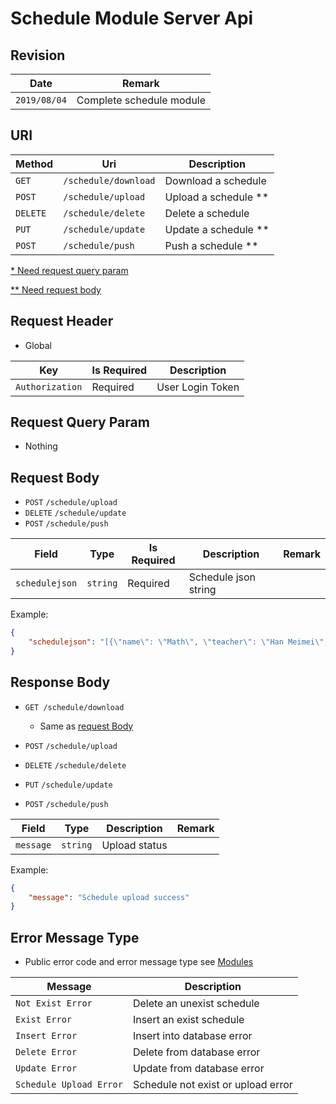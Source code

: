 # Schedule Module Server Api

## Revision

|Date|Remark|
|--|--|
|`2019/08/04`|Complete schedule module|

## URI

|Method|Uri|Description|
|--|--|--|
|`GET`|`/schedule/download`|Download a schedule|
|`POST`|`/schedule/upload`|Upload a schedule \*\*|
|`DELETE`|`/schedule/delete`|Delete a schedule|
|`PUT`|`/schedule/update`|Update a schedule \*\*|
|`POST`|`/schedule/push`|Push a schedule \*\*|


[\* Need request query param](https://github.com/Aoi-hosizora/Biji_BackEnd/blob/master/app/Modules/File/readme.md#request-query-param)

[\*\* Need request body](https://github.com/Aoi-hosizora/Biji_BackEnd/blob/master/app/Modules/File/readme.md#request-body)

## Request Header

+ Global

|Key|Is Required|Description|
|--|--|--|
|`Authorization`|Required|User Login Token|

## Request Query Param

+ Nothing

## Request Body

+ `POST` `/schedule/upload`
+ `DELETE` `/schedule/update`
+ `POST` `/schedule/push`

|Field|Type|Is Required|Description|Remark|
|--|--|--|--|--|
|`schedulejson`|`string`|Required|Schedule json string||

Example:

```json
{
    "schedulejson": "[{\"name\": \"Math\", \"teacher\": \"Han Meimei\", \"Room\": \"A2302\", \"day\": 3, \"time\": \"理论：48 实验：16\", \"weeklist\": [1, 2, 3, 4, 5], \"id\": 2, \"start\": 3, \"step\": 2}]"
}
```

## Response Body

+ `GET /schedule/download`
    + Same as [request Body](https://github.com/Aoi-hosizora/Biji_BackEnd/blob/master/app/Modules/Schedule/readme.md#request-body)

+ `POST` `/schedule/upload`
+ `DELETE` `/schedule/delete`
+ `PUT` `/schedule/update`
+ `POST` `/schedule/push`

|Field|Type|Description|Remark|
|--|--|--|--|
|`message`|`string`|Upload status||

Example:

```json
{
    "message": "Schedule upload success"
}
```

## Error Message Type

+ Public error code and error message type see [Modules](https://github.com/Aoi-hosizora/Biji_BackEnd/blob/master/app/Modules/readme.md)

|Message|Description|
|--|--|
|`Not Exist Error`|Delete an unexist schedule|
|`Exist Error`|Insert an exist schedule|
|`Insert Error`|Insert into database error|
|`Delete Error`|Delete from database error|
|`Update Error`|Update from database error|
|`Schedule Upload Error`|Schedule not exist or upload error|